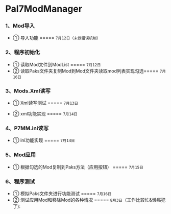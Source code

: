 # Pal7ModManager

### 1、Mod导入

- ① 导入功能 ===== `7月12日（未做错误机制）` 

### 2、程序初始化

- ① 读取Mod文件到ModList ===== `7月12日`
- ② 读取Paks文件夹复制Mod到Mod文件夹读取mod列表实现勾选===== `7月16日`

### 3、Mods.Xml读写

- ① Xml读写测试 ===== `7月13日`

- ② xml功能实现 ===== `7月14日`

### 4、P7MM.ini读写

- ① ini功能实现 ===== `7月14日`

### 5、Mod应用
- ① 根据勾选的Mod复制到Paks方法（应用按钮） ===== `7月15日`

### 6、程序测试
- ① 模拟Paks文件夹进行功能测试 ===== `7月16日`
- ② 测试应用Mod和移除Mod的各种情况 ===== `8月3日`（工作比较忙&懒癌犯了):